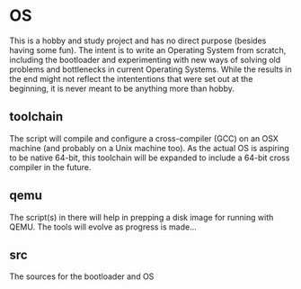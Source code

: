 OS
==

This is a hobby and study project and has no direct purpose (besides having some fun). The intent is to write an Operating System from scratch, including the bootloader and experimenting with new ways of solving old problems and bottlenecks in current Operating Systems. While the results in the end might not reflect the intententions that were set out at the beginning, it is never meant to be anything more than hobby.

toolchain
---------

The script will compile and configure a cross-compiler (GCC) on an OSX machine (and probably on a Unix machine too). As the actual OS is aspiring to be native 64-bit, this toolchain will be expanded to include a 64-bit cross compiler in the future.

qemu
----

The script(s) in there will help in prepping a disk image for running with QEMU. The tools will evolve as progress is made...

src
---

The sources for the bootloader and OS
